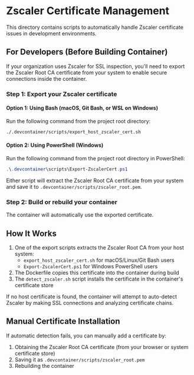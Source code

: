 # Zscaler Certificate Management

This directory contains scripts to automatically handle Zscaler certificate issues in development environments.

## For Developers (Before Building Container)

If your organization uses Zscaler for SSL inspection, you'll need to export the Zscaler Root CA certificate from your system to enable secure connections inside the container.

### Step 1: Export your Zscaler certificate

#### Option 1: Using Bash (macOS, Git Bash, or WSL on Windows)

Run the following command from the project root directory:

```bash
./.devcontainer/scripts/export_host_zscaler_cert.sh
```

#### Option 2: Using PowerShell (Windows)

Run the following command from the project root directory in PowerShell:

```powershell
.\.devcontainer\scripts\Export-ZscalerCert.ps1
```

Either script will extract the Zscaler Root CA certificate from your system and save it to `.devcontainer/scripts/zscaler_root.pem`.

### Step 2: Build or rebuild your container

The container will automatically use the exported certificate.

## How It Works

1. One of the export scripts extracts the Zscaler Root CA from your host system:
   - `export_host_zscaler_cert.sh` for macOS/Linux/Git Bash users
   - `Export-ZscalerCert.ps1` for Windows PowerShell users
2. The Dockerfile copies this certificate into the container during build
3. The `detect_zscaler.sh` script installs the certificate in the container's certificate store

If no host certificate is found, the container will attempt to auto-detect Zscaler by making SSL connections and analyzing certificate chains.

## Manual Certificate Installation

If automatic detection fails, you can manually add a certificate by:

1. Obtaining the Zscaler Root CA certificate (from your browser or system certificate store)
2. Saving it as `.devcontainer/scripts/zscaler_root.pem`
3. Rebuilding the container
